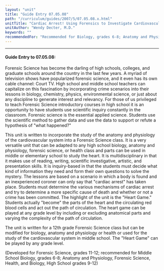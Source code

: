 ```yaml
---
layout: "unit"
title: "Guide Entry 07.05.08"
path: "/curriculum/guides/2007/5/07.05.08.x.html"
unitTitle: "Cardiac Arrest! Using Forensics to Investigate Cardiovascular Anatomy and Function"
unitAuthor: "Wendy Decter, M.D."
keywords: ""
recommendedFor: "Recommended for Biology, grades 6-8; Anatomy and Physiology, Forensic Science, Health, and Biology, grades 9-12."
---
```

<body>
<hr/>
<h4>
Guide Entry to 07.05.08:
</h4>
<p>
Forensic Science has become the darling of high schools, colleges, and graduate schools around the country in the last few years. A myriad of television shows have popularized forensic science, and it even has its own cable channel: Court TV. High school and middle school teachers can capitalize on this fascination by incorporating crime scenarios into their lessons in biology, chemistry, physics, environmental science, or just about any discipline to generate interest and relevancy. For those of us privileged to teach Forensic Science introductory courses in high school it is an opportunity to have students use scientific inquiry constantly in the classroom. Forensic science is the essential applied science. Students use the scientific method to gather data and use the data to support or refute a hypothesis of "what happened?"
</p>
<p>
This unit is written to incorporate the study of the anatomy and physiology of the cardiovascular system into a Forensic Science class. It is a very versatile unit that can be adapted to any high school biology, anatomy and physiology, forensic science, or health class and parts can be used in middle or elementary school to study the heart. It is multidisciplinary in that it makes use of reading, writing, scientific investigative, artistic, and presentation skills. It is inquiry-based in that the students must decide what kind of information they need and form their own questions to solve the mystery. The lessons are based on a scenario in which a body is found and an inexperienced coroner can only say that "cardiac arrest" has taken place. Students must determine the various mechanisms of cardiac arrest and try to determine a more specific cause of death and whether or not a crime has been committed. The highlight of the unit is the "Heart Game." Students actually "become" the parts of the heart and the circulating red blood cells and act out the path of circulation. The heart game can be played at any grade level by including or excluding anatomical parts and varying the complexity of the path of circulation.
</p>
<p>
The unit is written for a 12th grade Forensic Science class but can be modified for biology, anatomy and physiology or health or used for the study of the cardiovascular system in middle school. The "Heart Game" can be played by any grade level.
</p>
<p>
(Developed for Forensic Science, grades 11-12; recommended for Middle School Biology, grades 6-8; Anatomy and Physiology, Forensic Science, Health, and Biology, High School grades 9-12)
</p>
</body>
